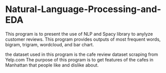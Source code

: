 # Natural-Language-Processing-and-EDA

This program is to present the use of NLP and Spacy library to anylyze customer reviews. 
This program provides outputs of most frequent words, bigram, trigram, wordcloud, and bar chart.

the dataset used in this program is the cafe review dataset scraping from Yelp.com
The purpose of this program is to get features of the cafes in Manhattan that people like and dislike about.


